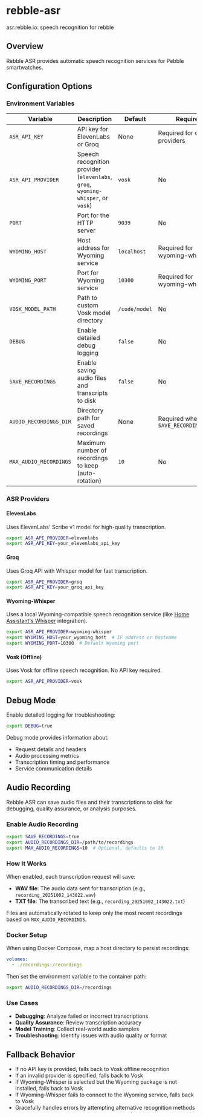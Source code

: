 # rebble-asr
asr.rebble.io: speech recognition for rebble

## Overview

Rebble ASR provides automatic speech recognition services for Pebble smartwatches.

## Configuration Options

### Environment Variables

| Variable | Description | Default | Required |
|----------|-------------|---------|----------|
| `ASR_API_KEY` | API key for ElevenLabs or Groq | None | Required for cloud providers |
| `ASR_API_PROVIDER` | Speech recognition provider (`elevenlabs`, `groq`, `wyoming-whisper`, or `vosk`) | `vosk` | No |
| `PORT` | Port for the HTTP server | `9039` | No |
| `WYOMING_HOST` | Host address for Wyoming service | `localhost` | Required for wyoming-whisper |
| `WYOMING_PORT` | Port for Wyoming service | `10300` | Required for wyoming-whisper |
| `VOSK_MODEL_PATH` | Path to custom Vosk model directory | `/code/model` | No |
| `DEBUG` | Enable detailed debug logging | `false` | No |
| `SAVE_RECORDINGS` | Enable saving audio files and transcripts to disk | `false` | No |
| `AUDIO_RECORDINGS_DIR` | Directory path for saved recordings | None | Required when `SAVE_RECORDINGS=true` |
| `MAX_AUDIO_RECORDINGS` | Maximum number of recordings to keep (auto-rotation) | `10` | No |

### ASR Providers

#### ElevenLabs

Uses ElevenLabs' Scribe v1 model for high-quality transcription.

```bash
export ASR_API_PROVIDER=elevenlabs
export ASR_API_KEY=your_elevenlabs_api_key
```

#### Groq

Uses Groq API with Whisper model for fast transcription.

```bash
export ASR_API_PROVIDER=groq
export ASR_API_KEY=your_groq_api_key
```

#### Wyoming-Whisper

Uses a local Wyoming-compatible speech recognition service (like [Home Assistant's Whisper](https://hub.docker.com/r/rhasspy/wyoming-whisper) integration).

```bash
export ASR_API_PROVIDER=wyoming-whisper
export WYOMING_HOST=your_wyoming_host  # IP address or hostname
export WYOMING_PORT=10300  # Default Wyoming port
```

#### Vosk (Offline)

Uses Vosk for offline speech recognition. No API key required.

```bash
export ASR_API_PROVIDER=vosk
```

## Debug Mode

Enable detailed logging for troubleshooting:

```bash
export DEBUG=true
```

Debug mode provides information about:
- Request details and headers
- Audio processing metrics
- Transcription timing and performance
- Service communication details

## Audio Recording

Rebble ASR can save audio files and their transcriptions to disk for debugging, quality assurance, or analysis purposes.

### Enable Audio Recording

```bash
export SAVE_RECORDINGS=true
export AUDIO_RECORDINGS_DIR=/path/to/recordings
export MAX_AUDIO_RECORDINGS=10  # Optional, defaults to 10
```

### How It Works

When enabled, each transcription request will save:
- **WAV file**: The audio data sent for transcription (e.g., `recording_20251002_143022.wav`)
- **TXT file**: The transcribed text (e.g., `recording_20251002_143022.txt`)

Files are automatically rotated to keep only the most recent recordings based on `MAX_AUDIO_RECORDINGS`.

### Docker Setup

When using Docker Compose, map a host directory to persist recordings:

```yaml
volumes:
  - ./recordings:/recordings
```

Then set the environment variable to the container path:

```bash
export AUDIO_RECORDINGS_DIR=/recordings
```

### Use Cases

- **Debugging**: Analyze failed or incorrect transcriptions
- **Quality Assurance**: Review transcription accuracy
- **Model Training**: Collect real-world audio samples
- **Troubleshooting**: Identify issues with audio quality or format

## Fallback Behavior

- If no API key is provided, falls back to Vosk offline recognition
- If an invalid provider is specified, falls back to Vosk
- If Wyoming-Whisper is selected but the Wyoming package is not installed, falls back to Vosk
- If Wyoming-Whisper fails to connect to the Wyoming service, falls back to Vosk
- Gracefully handles errors by attempting alternative recognition methods